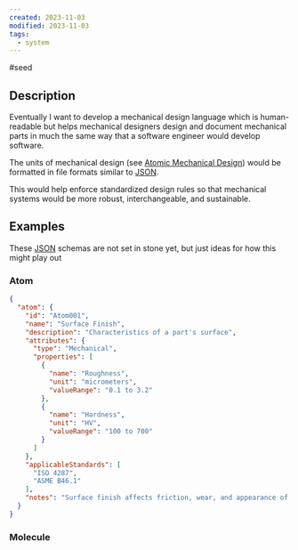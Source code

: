 ```yaml
---
created: 2023-11-03
modified: 2023-11-03
tags:
  - system
---
```

#seed 
## Description 
Eventually I want to develop a mechanical design language which is human-readable but helps mechanical designers design and document mechanical parts in much the same way that a software engineer would develop software. 

The units of mechanical design (see [Atomic Mechanical Design](../Atomic%20Mechanical%20Design.md)) would be formatted in file formats similar to [JSON](../../CODING/JSON.md). 

This would help enforce standardized design rules so that mechanical systems would be more robust, interchangeable, and sustainable. 

## Examples
These [JSON](../../CODING/JSON.md) schemas are not set in stone yet, but just ideas for how this might play out
### Atom
```JSON
{
  "atom": {
    "id": "Atom001",
    "name": "Surface Finish",
    "description": "Characteristics of a part's surface",
    "attributes": {
      "type": "Mechanical",
      "properties": [
        {
          "name": "Roughness",
          "unit": "micrometers",
          "valueRange": "0.1 to 3.2"
        },
        {
          "name": "Hardness",
          "unit": "HV",
          "valueRange": "100 to 700"
        }
      ]
    },
    "applicableStandards": [
      "ISO 4287",
      "ASME B46.1"
    ],
    "notes": "Surface finish affects friction, wear, and appearance of the part."
  }
}

```

### Molecule
